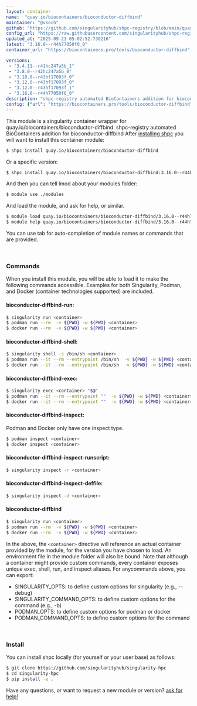 ```yaml
---
layout: container
name:  "quay.io/biocontainers/bioconductor-diffbind"
maintainer: "@vsoch"
github: "https://github.com/singularityhub/shpc-registry/blob/main/quay.io/biocontainers/bioconductor-diffbind/container.yaml"
config_url: "https://raw.githubusercontent.com/singularityhub/shpc-registry/main/quay.io/biocontainers/bioconductor-diffbind/container.yaml"
updated_at: "2025-09-23 05:02:52.730216"
latest: "3.16.0--r44h77050f0_0"
container_url: "https://biocontainers.pro/tools/bioconductor-diffbind"

versions:
 - "3.4.11--r41hc247a5b_1"
 - "3.8.0--r42hc247a5b_0"
 - "3.10.0--r43hf17093f_0"
 - "3.12.0--r43hf17093f_0"
 - "3.12.0--r43hf17093f_1"
 - "3.16.0--r44h77050f0_0"
description: "shpc-registry automated BioContainers addition for bioconductor-diffbind"
config: {"url": "https://biocontainers.pro/tools/bioconductor-diffbind", "maintainer": "@vsoch", "description": "shpc-registry automated BioContainers addition for bioconductor-diffbind", "latest": {"3.16.0--r44h77050f0_0": "sha256:3db3aec41722c4cf5c3c882eda3815b1a148b79d49b72b7084367c9a24984c70"}, "tags": {"3.4.11--r41hc247a5b_1": "sha256:6c4dc11db8dbe34f4bd342b1f711548c25546414b82adfac52a2e7b7d498062b", "3.8.0--r42hc247a5b_0": "sha256:a69772d79a39a3b3328524f4b81112582a8a96059941ad1a736a465e24b5953c", "3.10.0--r43hf17093f_0": "sha256:974ae104d1f06120334bf2b51db181b2d758ff7cf6d3f1cab83d82bc5328f446", "3.12.0--r43hf17093f_0": "sha256:0420d7fbc00cf2e7933bbde2de43863b73549f344365ab097b48380d0330a65b", "3.12.0--r43hf17093f_1": "sha256:9c65c7f18a9a3a26e7ef906f13413a9f9d758a8769b44fed8439c70e84618ee7", "3.16.0--r44h77050f0_0": "sha256:3db3aec41722c4cf5c3c882eda3815b1a148b79d49b72b7084367c9a24984c70"}, "docker": "quay.io/biocontainers/bioconductor-diffbind"}
---
```


This module is a singularity container wrapper for quay.io/biocontainers/bioconductor-diffbind.
shpc-registry automated BioContainers addition for bioconductor-diffbind
After [installing shpc](#install) you will want to install this container module:


```bash
$ shpc install quay.io/biocontainers/bioconductor-diffbind
```

Or a specific version:

```bash
$ shpc install quay.io/biocontainers/bioconductor-diffbind:3.16.0--r44h77050f0_0
```

And then you can tell lmod about your modules folder:

```bash
$ module use ./modules
```

And load the module, and ask for help, or similar.

```bash
$ module load quay.io/biocontainers/bioconductor-diffbind/3.16.0--r44h77050f0_0
$ module help quay.io/biocontainers/bioconductor-diffbind/3.16.0--r44h77050f0_0
```

You can use tab for auto-completion of module names or commands that are provided.

<br>

### Commands

When you install this module, you will be able to load it to make the following commands accessible.
Examples for both Singularity, Podman, and Docker (container technologies supported) are included.

#### bioconductor-diffbind-run:

```bash
$ singularity run <container>
$ podman run --rm  -v ${PWD} -w ${PWD} <container>
$ docker run --rm  -v ${PWD} -w ${PWD} <container>
```

#### bioconductor-diffbind-shell:

```bash
$ singularity shell -s /bin/sh <container>
$ podman run --it --rm --entrypoint /bin/sh  -v ${PWD} -w ${PWD} <container>
$ docker run --it --rm --entrypoint /bin/sh  -v ${PWD} -w ${PWD} <container>
```

#### bioconductor-diffbind-exec:

```bash
$ singularity exec <container> "$@"
$ podman run --it --rm --entrypoint ""  -v ${PWD} -w ${PWD} <container> "$@"
$ docker run --it --rm --entrypoint ""  -v ${PWD} -w ${PWD} <container> "$@"
```

#### bioconductor-diffbind-inspect:

Podman and Docker only have one inspect type.

```bash
$ podman inspect <container>
$ docker inspect <container>
```

#### bioconductor-diffbind-inspect-runscript:

```bash
$ singularity inspect -r <container>
```

#### bioconductor-diffbind-inspect-deffile:

```bash
$ singularity inspect -d <container>
```



#### bioconductor-diffbind

```bash
$ singularity run <container>
$ podman run --rm  -v ${PWD} -w ${PWD} <container>
$ docker run --rm  -v ${PWD} -w ${PWD} <container>
```


In the above, the `<container>` directive will reference an actual container provided
by the module, for the version you have chosen to load. An environment file in the
module folder will also be bound. Note that although a container
might provide custom commands, every container exposes unique exec, shell, run, and
inspect aliases. For anycommands above, you can export:

 - SINGULARITY_OPTS: to define custom options for singularity (e.g., --debug)
 - SINGULARITY_COMMAND_OPTS: to define custom options for the command (e.g., -b)
 - PODMAN_OPTS: to define custom options for podman or docker
 - PODMAN_COMMAND_OPTS: to define custom options for the command

<br>

### Install

You can install shpc locally (for yourself or your user base) as follows:

```bash
$ git clone https://github.com/singularityhub/singularity-hpc
$ cd singularity-hpc
$ pip install -e .
```

Have any questions, or want to request a new module or version? [ask for help!](https://github.com/singularityhub/singularity-hpc/issues)
